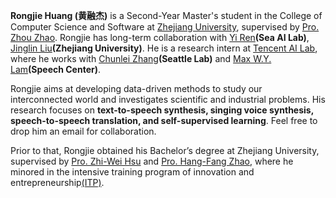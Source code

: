 **Rongjie Huang (黄融杰)** is a Second-Year Master's student in the College of Computer Science and Software at [Zhejiang University](https://www.zju.edu.cn/), supervised by [Pro. Zhou Zhao](https://person.zju.edu.cn/zhaozhou). Rongjie has long-term collaboration with [Yi Ren](https://github.com/RayeRen)**(Sea AI Lab)**, [Jinglin Liu](https://github.com/MoonInTheRiver)**(Zhejiang University)**. He is a research intern at [Tencent AI Lab](https://ai.tencent.com/ailab/en/index), where he works with [Chunlei Zhang](https://scholar.google.com/citations?hl=zh-CN&user=NCKZGb0AAAAJ&view_op=list_works&sortby=pubdate)**(Seattle Lab)** and [Max W.Y. Lam](https://github.com/MaxInGaussian)**(Speech Center)**. 

Rongjie aims at developing data-driven methods to study our interconnected world and investigates scientific and industrial problems. His research focuses on **text-to-speech synthesis, singing voice synthesis, speech-to-speech translation, and self-supervised learning**. Feel free to drop him an email for collaboration.

Prior to that, Rongjie obtained his Bachelor’s degree at Zhejiang University, supervised by [Pro. Zhi-Wei Hsu](https://person.zju.edu.cn/0014142) and [Pro. Hang-Fang Zhao](https://person.zju.edu.cn/0012062), where he minored in the intensive training program of innovation and entrepreneurship[(ITP)](http://itper.org/index.php/Index).
